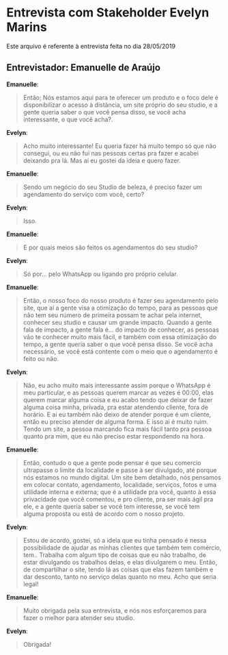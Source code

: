 
# Entrevista com Stakeholder Evelyn Marins

Este arquivo é referente à entrevista feita no dia 28/05/2019

## Entrevistador: Emanuelle de Araújo

**Emanuelle**: 
>Então; Nós estamos aqui para te oferecer um produto e o foco dele é disponibilizar o acesso à distância, um site próprio do seu studio, e a gente queria saber o que você pensa disso, se você acha interessante, o que você acha?. 

**Evelyn**: 
>Acho muito interessante! Eu queria fazer há muito tempo só que  não consegui, ou eu não fui nas pessoas certas pra fazer e acabei deixando pra lá. Mas aí eu gostei da ideia e quero fazer. 

**Emanuelle**: 
>Sendo um negócio do seu Studio de beleza, é preciso fazer um agendamento do serviço com você, certo? 

**Evelyn**: 
>Isso. 

**Emanuelle**:  
>E por quais meios são feitos os agendamentos do seu studio? 

**Evelyn**:   
>Só por... pelo WhatsApp ou ligando pro próprio celular. 

**Emanuelle**:
> Então, o nosso foco do nosso produto é fazer seu agendamento pelo site, que aí a gente visa a otimização do tempo, para as pessoas que não tem seu número de primeira possam te achar pela internet, conhecer seu studio e causar um grande impacto. Quando a gente fala de impacto, a gente fala é... do impacto de conhecer, as pessoas vão te conhecer muito mais fácil, e também com essa otimização do tempo, a gente queria saber o que você pensa disso. Se você acha necessário, se você está contente com o meio que o agendamento é feito ou não.  
 
**Evelyn**:
>Não, eu acho muito mais interessante assim porque o WhatsApp é meu particular, e as pessoas querem marcar as vezes é 00:00, elas querem marcar alguma coisa e eu acabo tendo que deixar de fazer alguma coisa minha, privada, pra estar atendendo cliente, fora de horário. E ai eu também não deixo de atender porque é um cliente, então eu preciso atender de alguma forma. E isso ai é muito ruim. Tendo um site, a pessoa marcando fica mais fácil tanto pra pessoa quanto pra mim, que eu não preciso estar respondendo na hora. 

**Emanuelle**: 
>Então, contudo o  que a gente pode pensar é que seu comercio ultrapasse o limite da localidade e passe à ser divulgado, até porque nós estamos no mundo digital. Um site bem detalhado, nós pensamos em colocar contato, agendamento, localidade, serviços, fotos e uma utilidade interna e externa; que é a utilidade pra você, quanto à essa privacidade que você comentou, e pro cliente, pra ser mais ágil pra ele, e a gente queria saber se você tem interesse, se você tem alguma proposta ou está de acordo com o nosso projeto. 

**Evelyn**: 
>Estou de acordo, gostei, só a ideia que eu tinha pensado é nessa possibilidade de ajudar as minhas clientes que também tem comércio, tem.. Trabalha com algum tipo de coisas que eu não trabalho, de estar divulgando os trabalhos delas, e elas divulgarem o meu. Então, de compartilhar o site, tendo lá as coisas que elas fazem também e dar desconto, tanto no serviço delas quanto no meu. Acho que seria legal! 

**Emanuelle**:  
>Muito obrigada pela sua entrevista, e nós nos esforçaremos para fazer o melhor para atender seu studio. 

**Evelyn**:
>Obrigada! 